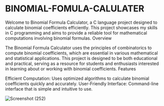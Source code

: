 # BINOMIAL-FOMULA-CALULATER

Welcome to Binomial Formula Calculator, a C language project designed to calculate binomial coefficients efficiently. This project showcases my skills in C programming and aims to provide a reliable tool for mathematical computations involving binomial formulas.
Overview

The Binomial Formula Calculator uses the principles of combinatorics to compute binomial coefficients, which are essential in various mathematical and statistical applications. This project is designed to be both educational and practical, serving as a resource for students and enthusiasts interested in learning about or working with binomial coefficients.
Features

  Efficient Computation: Uses optimized algorithms to calculate binomial coefficients quickly and accurately.
  User-Friendly Interface: Command-line interface that is simple and intuitive to use.


![Screenshot (252)](https://github.com/dqwe223/BINOMIAL-FOMULA-CALULATER/assets/145695697/a95fdce0-8bd9-4e06-b4ef-23682882454c)
